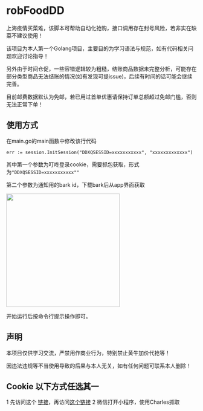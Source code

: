 # robFoodDD
上海疫情买菜难，该脚本可帮助自动化抢购，接口调用存在封号风险，若非实在缺菜不建议使用！

该项目为本人第一个Golang项目，主要目的为学习语法与规范，如有代码相关问题欢迎讨论指导！

另外由于时间仓促，一些容错逻辑较为粗糙，结账商品数据未完整分析，可能存在部分类型商品无法结账的情况(如有发现可提issue)，后续有时间的话可能会继续完善。

目前邮费数据默认为免邮，若已用过首单优惠请保持订单总额超过免邮门槛，否则无法正常下单！

## 使用方式
在main.go的main函数中修改该行代码
```
err := session.InitSession("DDXQSESSID=xxxxxxxxxxx", "xxxxxxxxxxxxx")
```
其中第一个参数为叮咚登录cookie，需要抓包获取，形式为```"DDXQSESSID=xxxxxxxxxxx""```

第二个参数为通知用的bark id，下载bark后从app界面获取

<img src="./assets/bark.jpg" width="300">

开始运行后按命令行提示操作即可。

## 声明
本项目仅供学习交流，严禁用作商业行为，特别禁止黄牛加价代抢等！

因违法违规等不当使用导致的后果与本人无关，如有任何问题可联系本人删除！

## Cookie 以下方式任选其一
1 先访问这个 [链接](https://activity.m.ddxq.mobi/#/coupon?code=VERxg&h5_source=caocao&btnType=jumpApp&path=https%3A%2F%2Fu.100.me%2Fm%2Fmaicai&random=4)，再访问[这个链接](https://activity.m.ddxq.mobi/#/coupon)
2 微信打开小程序，使用Charles抓取
